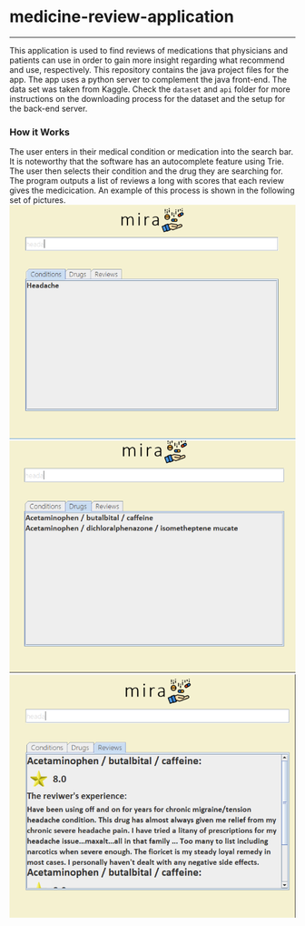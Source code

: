 ﻿# medicine-review-application
---

This application is used to find reviews of medications that physicians and patients can use in order to gain more insight regarding what recommend and use, respectively. This repository contains the java project files for the app. The app uses a python server to complement the java front-end. The data set was taken from Kaggle. Check the `dataset` and `api` folder for more instructions on the downloading process for the dataset and the setup for the back-end server.

### How it Works
The user enters in their medical condition or medication into the search bar. It is noteworthy that the software has an autocomplete feature using Trie. The user then selects their condition and the drug they are searching for. The program outputs a list of reviews a long with scores that each review gives the medicication. An example of this process is shown in the following set of pictures.
![First](demo/1.png)
![Second](demo/2.png)
![Third](demo/3.png)